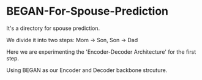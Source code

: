 # BEGAN-For-Spouse-Prediction
It's a directory for spouse prediction. 

We divide it into two steps: Mom -> Son, Son -> Dad  

Here we are experimenting the 'Encoder-Decoder Architecture' for the first step.  

Using BEGAN as our Encoder and Decoder backbone strcuture.  
